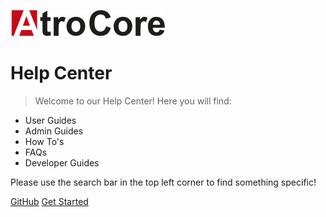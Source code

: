 <!-- _coverpage.md -->

![logo](logo.png)

# Help Center

> Welcome to our Help Center! Here you will find:

- User Guides
- Admin Guides
- How To's
- FAQs
- Developer Guides

Please use the search bar in the top left corner to find something specific!

[GitHub](https://github.com/atrocore)
[Get Started](#atrocore-documentation)